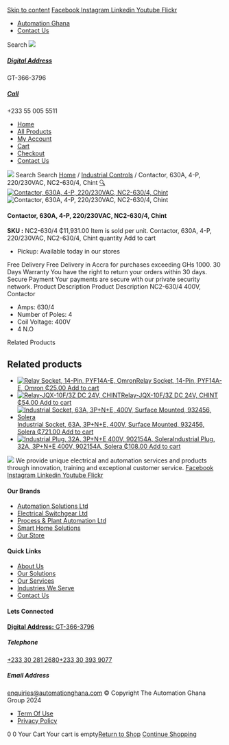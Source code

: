 [Skip to content](https://store.automationghana.com/product/contactor-nc2-630-4-chint/#content)
[ Facebook ](https://www.facebook.com/automationgh/) [ Instagram ](https://www.instagram.com/automationgh/) [ Linkedin ](https://www.linkedin.com/company/the-automation-ghana-limited/) [ Youtube ](https://www.youtube.com/channel/UCurrRDUSm5oIW39VXjn1u0w) [ Flickr ](https://www.flickr.com/photos/181794037@N07/)
  * [ Automation Ghana ](https://automationghana.com)
  * [ Contact Us ](https://store.automationghana.com/contact/)


Search
[ ![](https://store.automationghana.com/wp-content/uploads/2024/04/Website-TAGG-Logo-BLUE.png) ](https://store.automationghana.com/)
[ ](https://maps.app.goo.gl/m4xeaagWCNbLk4jM6)
#####  [ Digital Address ](https://maps.app.goo.gl/m4xeaagWCNbLk4jM6)
GT-366-3796 
[ ](tel:+233550055511)
#####  [ Call ](tel:+233550055511)
+233 55 005 5511 
  * [Home](https://store.automationghana.com/)
  * [All Products](https://store.automationghana.com/shop/)
  * [My Account](https://store.automationghana.com/my-account/)
  * [Cart](https://store.automationghana.com/cart/)
  * [Checkout](https://store.automationghana.com/checkout/)
  * [Contact Us](https://store.automationghana.com/contact/)


[![](https://store.automationghana.com/wp-content/uploads/2024/04/AutomationGhana_logo_white.png)](https://store.automationghana.com)
Search
Search
[Home](https://store.automationghana.com) / [Industrial Controls](https://store.automationghana.com/product-category/industrial-controls/) / Contactor, 630A, 4-P, 220/230VAC, NC2-630/4, Chint
[🔍](https://store.automationghana.com/product/contactor-nc2-630-4-chint/)
[![Contactor, 630A, 4-P, 220/230VAC, NC2-630/4, Chint](https://store.automationghana.com/wp-content/uploads/2020/04/1534498114111-NC2-630-4-default-600x600-1.jpg)](https://store.automationghana.com/wp-content/uploads/2020/04/1534498114111-NC2-630-4-default-600x600-1.jpg)![Contactor, 630A, 4-P, 220/230VAC, NC2-630/4, Chint](https://store.automationghana.com/wp-content/uploads/2020/04/1534498114111-NC2-630-4-default-600x600-1.jpg)
####  Contactor, 630A, 4-P, 220/230VAC, NC2-630/4, Chint 
**SKU :** NC2-630/4 
₵11,931.00
Item is sold per unit.
Contactor, 630A, 4-P, 220/230VAC, NC2-630/4, Chint quantity
Add to cart
  * Pickup: Available today in our stores


Free Delivery 
Free Delivery in Accra for purchases exceeding GHs 1000. 
30 Days Warranty 
You have the right to return your orders within 30 days. 
Secure Payment 
Your payments are secure with our private security network. 
Product Description
Product Description
NC2-630/4 400V, Contactor 
  * Amps: 630/4
  * Number of Poles: 4
  * Coil Voltage: 400V
  * 4 N.O


Related Products 
## Related products
  * [![Relay Socket, 14-Pin, PYF14A-E, Omron](https://store.automationghana.com/wp-content/uploads/2020/04/14-Pin-Relay-Socket-PTF14A-E-Omron.jpg)Relay Socket, 14-Pin, PYF14A-E, Omron ₵25.00 ](https://store.automationghana.com/product/14-pin-relay-socket-pyf14a-e-omron/)
[Add to cart](https://store.automationghana.com/product/contactor-nc2-630-4-chint/?add-to-cart=1598)
  * [![Relay-JQX-10F/3Z DC 24V, CHINT](https://store.automationghana.com/wp-content/uploads/2020/04/11-Pin-Relay-JQX-10F_3Z-220VAC-Chint-2-300x300.jpg)Relay-JQX-10F/3Z DC 24V, CHINT ₵54.00 ](https://store.automationghana.com/product/relay-jqx-10f-3z-dc-24v-chint/)
[Add to cart](https://store.automationghana.com/product/contactor-nc2-630-4-chint/?add-to-cart=1593)
  * [![Industrial Socket, 63A, 3P+N+E, 400V, Surface Mounted, 932456, Solera](https://store.automationghana.com/wp-content/uploads/2020/04/932456.png)Industrial Socket, 63A, 3P+N+E, 400V, Surface Mounted, 932456, Solera ₵721.00 ](https://store.automationghana.com/product/surface-mounted-socket-932456-solera/)
[Add to cart](https://store.automationghana.com/product/contactor-nc2-630-4-chint/?add-to-cart=1537)
  * [![Industrial Plug, 32A, 3P+N+E 400V, 902154A, Solera](https://store.automationghana.com/wp-content/uploads/2020/04/902154A.png)Industrial Plug, 32A, 3P+N+E 400V, 902154A, Solera ₵108.00 ](https://store.automationghana.com/product/industrial-plug-902154a-solera/)
[Add to cart](https://store.automationghana.com/product/contactor-nc2-630-4-chint/?add-to-cart=1511)


![](https://store.automationghana.com/wp-content/uploads/2024/04/AutomationGhana_logo_white.png)
We provide unique electrical and automation services and products through innovation, training and exceptional customer service.
[ Facebook ](https://www.facebook.com/automationgh/) [ Instagram ](https://www.instagram.com/automationgh/) [ Linkedin ](https://www.linkedin.com/company/the-automation-ghana-limited/) [ Youtube ](https://www.youtube.com/channel/UCurrRDUSm5oIW39VXjn1u0w) [ Flickr ](https://www.flickr.com/photos/181794037@N07/)
#### Our Brands
  * [ Automation Solutions Ltd ](https://store.automationghana.com/product/contactor-nc2-630-4-chint/)
  * [ Electrical Switchgear Ltd ](https://store.automationghana.com/product/contactor-nc2-630-4-chint/)
  * [ Process & Plant Automation Ltd ](https://store.automationghana.com/product/contactor-nc2-630-4-chint/)
  * [ Smart Home Solutions ](https://store.automationghana.com/product/contactor-nc2-630-4-chint/)
  * [ Our Store ](https://store.automationghana.com/product/contactor-nc2-630-4-chint/)


#### Quick Links
  * [ About Us ](https://store.automationghana.com/product/contactor-nc2-630-4-chint/)
  * [ Our Solutions ](https://store.automationghana.com/product/contactor-nc2-630-4-chint/)
  * [ Our Services ](https://store.automationghana.com/product/contactor-nc2-630-4-chint/)
  * [ Industries We Serve ](https://store.automationghana.com/product/contactor-nc2-630-4-chint/)
  * [ Contact Us ](https://store.automationghana.com/product/contactor-nc2-630-4-chint/)


#### Lets Connected
[**Digital Address:** GT-366-3796](https://maps.app.goo.gl/m4xeaagWCNbLk4jM6)
#####  Telephone 
[ +233 30 281 2680](tel:+233302812680)[+233 30 393 9077](https://store.automationghana.com/product/contactor-nc2-630-4-chint/+233303939077)
#####  Email Address 
enquiries@automationghana.com 
© Copyright The Automation Ghana Group 2024
  * [ Term Of Use ](https://store.automationghana.com/product/contactor-nc2-630-4-chint/)
  * [ Privacy Policy ](https://store.automationghana.com/product/contactor-nc2-630-4-chint/)


0
0
Your Cart
Your cart is empty[Return to Shop](https://store.automationghana.com/shop/)
[Continue Shopping](https://store.automationghana.com/product/contactor-nc2-630-4-chint/)
